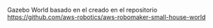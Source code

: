 Gazebo World basado en el creado en el repositorio https://github.com/aws-robotics/aws-robomaker-small-house-world
